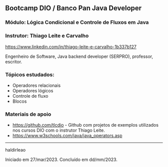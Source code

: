 ## Bootcamp DIO / Banco Pan Java Developer
### Módulo: Lógica Condicional e Controle de Fluxos em Java
### Instrutor: Thiago Leite e Carvalho
https://www.linkedin.com/in/thiago-leite-e-carvalho-1b337b127

Engenheiro de Software, Java backend developer (SERPRO), professor, escritor.

### Tópicos estudados:
- Operadores relacionais 
- Operadores lógicos
- Controle de fluxo
- Blocos

### Materiais de apoio
- https://github.com/tlcdio - Github com projetos de exemplos utilizados nos cursos DIO com o instrutor Thiago Leite.
- https://www.w3schools.com/java/java_operators.asp

---
haldirleao

Iniciado em 27/mar/2023. Concluído em dd/mm/2023.
